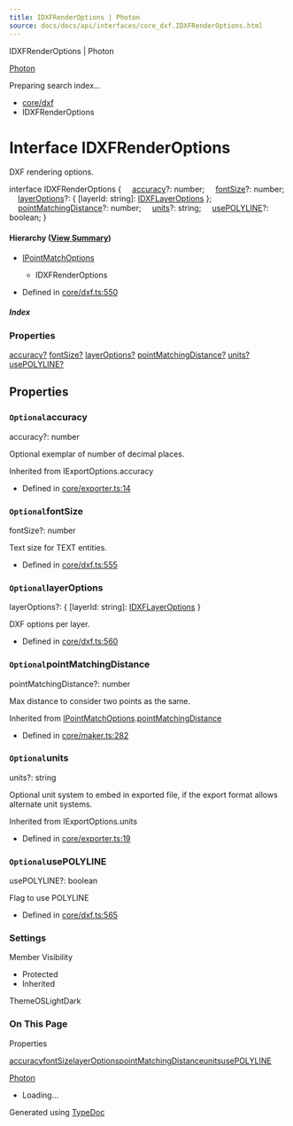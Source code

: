 ```yaml
---
title: IDXFRenderOptions | Photon
source: docs/docs/api/interfaces/core_dxf.IDXFRenderOptions.html
---
```


IDXFRenderOptions | Photon

[Photon](../index.html)




Preparing search index...

* [core/dxf](../modules/core_dxf.html)
* IDXFRenderOptions

# Interface IDXFRenderOptions

DXF rendering options.

interface IDXFRenderOptions {
    [accuracy](#accuracy)?: number;
    [fontSize](#fontsize)?: number;
    [layerOptions](#layeroptions)?: { [layerId: string]: [IDXFLayerOptions](core_dxf.IDXFLayerOptions.html) };
    [pointMatchingDistance](#pointmatchingdistance)?: number;
    [units](#units)?: string;
    [usePOLYLINE](#usepolyline)?: boolean;
}

#### Hierarchy ([View Summary](../hierarchy.html#core/dxf.IDXFRenderOptions))

* [IPointMatchOptions](core_maker.IPointMatchOptions.html)
  + IDXFRenderOptions

* Defined in [core/dxf.ts:550](https://github.com/mwhite454/photon/blob/main/packages/photon/src/core/dxf.ts#L550)

##### Index

### Properties

[accuracy?](#accuracy)
[fontSize?](#fontsize)
[layerOptions?](#layeroptions)
[pointMatchingDistance?](#pointmatchingdistance)
[units?](#units)
[usePOLYLINE?](#usepolyline)

## Properties

### `Optional`accuracy

accuracy?: number

Optional exemplar of number of decimal places.

Inherited from IExportOptions.accuracy

* Defined in [core/exporter.ts:14](https://github.com/mwhite454/photon/blob/main/packages/photon/src/core/exporter.ts#L14)

### `Optional`fontSize

fontSize?: number

Text size for TEXT entities.

* Defined in [core/dxf.ts:555](https://github.com/mwhite454/photon/blob/main/packages/photon/src/core/dxf.ts#L555)

### `Optional`layerOptions

layerOptions?: { [layerId: string]: [IDXFLayerOptions](core_dxf.IDXFLayerOptions.html) }

DXF options per layer.

* Defined in [core/dxf.ts:560](https://github.com/mwhite454/photon/blob/main/packages/photon/src/core/dxf.ts#L560)

### `Optional`pointMatchingDistance

pointMatchingDistance?: number

Max distance to consider two points as the same.

Inherited from [IPointMatchOptions](core_maker.IPointMatchOptions.html).[pointMatchingDistance](core_maker.IPointMatchOptions.html#pointmatchingdistance)

* Defined in [core/maker.ts:282](https://github.com/mwhite454/photon/blob/main/packages/photon/src/core/maker.ts#L282)

### `Optional`units

units?: string

Optional unit system to embed in exported file, if the export format allows alternate unit systems.

Inherited from IExportOptions.units

* Defined in [core/exporter.ts:19](https://github.com/mwhite454/photon/blob/main/packages/photon/src/core/exporter.ts#L19)

### `Optional`usePOLYLINE

usePOLYLINE?: boolean

Flag to use POLYLINE

* Defined in [core/dxf.ts:565](https://github.com/mwhite454/photon/blob/main/packages/photon/src/core/dxf.ts#L565)

### Settings

Member Visibility

* Protected
* Inherited

ThemeOSLightDark

### On This Page

Properties

[accuracy](#accuracy)[fontSize](#fontsize)[layerOptions](#layeroptions)[pointMatchingDistance](#pointmatchingdistance)[units](#units)[usePOLYLINE](#usepolyline)

[Photon](../index.html)

* Loading...

Generated using [TypeDoc](https://typedoc.org/)

